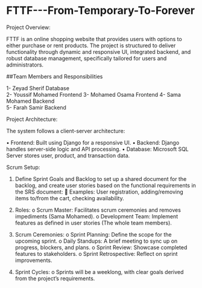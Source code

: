 # FTTF---From-Temporary-To-Forever

Project Overview:


FTTF is an online shopping website that provides users with options to either purchase or rent products. The project is structured to deliver functionality through dynamic and responsive UI, integrated backend, and robust database management, specifically tailored for users and administrators.


##Team Members and Responsibilities


1- Zeyad Sherif	     Database	
2- Youssif Mohamed	 Frontend
3- Mohamed Osama	   Frontend
4- Sama Mohamed	     Backend	
5- Farah Samir	     Backend	


Project Architecture:


The system follows a client-server architecture:


•	Frontend: Built using Django for a responsive UI.
•	Backend: Django handles server-side logic and API processing.
•	Database: Microsoft SQL Server stores user, product, and transaction data.


Scrum Setup:
1.	Define Sprint Goals and Backlog to set up a shared document for the backlog, and create user stories based on the functional requirements in the SRS document:
	Examples: User registration, adding/removing items to/from the cart, checking availability.


2.	Roles:
o	Scrum Master: Facilitates scrum ceremonies and removes impediments (Sama Mohamed).
o	Development Team: Implement features as defined in user stories (The whole team members).


3.	Scrum Ceremonies:
o	Sprint Planning: Define the scope for the upcoming sprint.
o	Daily Standups: A brief meeting to sync up on progress, blockers, and plans.
o	Sprint Review: Showcase completed features to stakeholders.
o	Sprint Retrospective: Reflect on sprint improvements.


4.	Sprint Cycles:
o	Sprints will be a weeklong, with clear goals derived from the project’s requirements.

